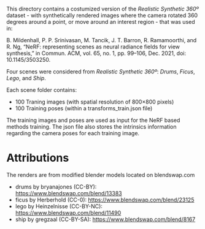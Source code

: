 This directory contains a costumized version of the *Realistic Synthetic 360º* dataset - with synthetically rendered images where the camera rotated 360 degrees around a point, or move around an interest region - that was used in:

B. Mildenhall, P. P. Srinivasan, M. Tancik, J. T. Barron, R. Ramamoorthi, and R. Ng, “NeRF: representing scenes as neural radiance fields for view synthesis,” in Commun. ACM, vol. 65, no. 1, pp. 99–106, Dec. 2021, doi: 10.1145/3503250.

Four scenes were considered from *Realistic Synthetic 360º*: *Drums*, *Ficus*, *Lego*, and *Ship*.

Each scene folder contains:

+ 100 Traning images (with spatial resolution of 800×800 pixels)
+ 100 Training poses (within a transforms_train.json file)

The training images and poses are used as input for the NeRF based methods training. The json file also stores the intrinsics information regarding the camera poses for each training image.



# Attributions

The renders are from modified blender models located on blendswap.com
+ drums by bryanajones (CC-BY): https://www.blendswap.com/blend/13383
+ ficus by Herberhold (CC-0): https://www.blendswap.com/blend/23125
+ lego by Heinzelnisse (CC-BY-NC): https://www.blendswap.com/blend/11490
+ ship by gregzaal (CC-BY-SA): https://www.blendswap.com/blend/8167
